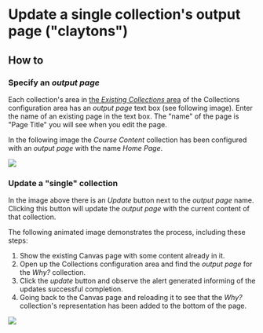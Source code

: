 # Update a single collection's output page ("claytons")

## How to

### Specify an _output page_

Each collection's area in [the _Existing Collections_ area](../../collections/overview#existing-collections) of the Collections configuration area has an _output page_ text box (see following image).  Enter the name of an existing page in the text box. The "name" of the page is "Page Title" you will see when you edit the page. 

In the following image the _Course Content_ collection has been configured with an _output page_ with the name _Home Page_.

![](pics/outputPage.png)  

### Update a "single" collection 

In the image above there is an _Update_ button next to the _output page_ name. Clicking this button will update the _output page_ with the current content of that collection.  

The following animated image demonstrates the process, including these steps:

1. Show the existing Canvas page with some content already in it.
2. Open up the Collections configuration area and find the _output page_ for the _Why?_ collection.
3. Click the _update_ button and observe the alert generated informing of the updates successful completion.
4. Going back to the Canvas page and reloading it to see that the _Why?_ collection's representation has been added to the bottom of the page.

![](pics/animatedUpdatePage.gif)
